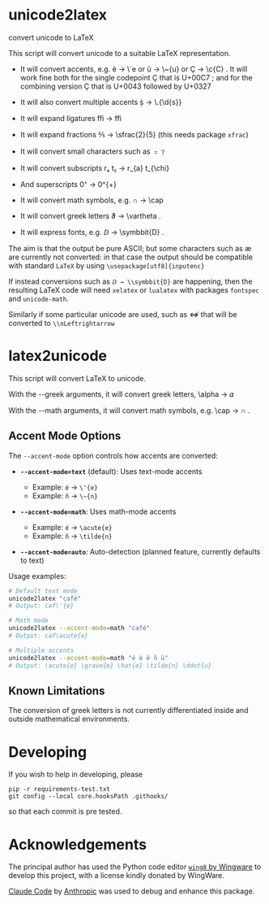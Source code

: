 unicode2latex
=============

convert unicode to LaTeX

This script will convert unicode to a suitable LaTeX representation.

- It will convert accents, e.g. è  → \\`e
  or ũ → \\~{u}
  or Ç  → \\c{C} .
  It will work fine   both for the single codepoint Ç that is U+00C7 ;
  and for the combining version Ç  that is  U+0043  followed by U+0327

- It will also convert multiple accents ṩ  → \\.{\\d{s}}

- It will expand ligatures ﬃ → ffi

- It will expand fractions ⅖ → \\sfrac{2}{5}
  (this needs package `xfrac`)

- It will convert small characters such as ﹦﹖

- It will convert subscripts rₐ tᵪ → r_{a} t_{\\chi}

- And superscripts  0⁺ → 0^{+}

- It will convert math symbols, e.g.  ∩ → \\cap

- It will convert greek letters ϑ → \\vartheta .

- It will express fonts, e.g.  ⅅ → \\symbbit{D} .

The aim is that the output be pure ASCII; but some characters
such as  æ  are currently not converted: in that
case the output should be compatible with standard `LaTeX`
by using `\usepackage[utf8]{inputenc}`

If instead conversions such as  `ⅅ → \\symbbit{D}`
are happening, then the resulting LaTeX code
will need `xelatex` or `lualatex` with packages
`fontspec` and `unicode-math`.

Similarly if some particular unicode are used, such
as ⇎ that will be converted to `\\nLeftrightarrow`

latex2unicode
=============
This script will convert  LaTeX to unicode.

With the --greek arguments,
  it will convert greek letters, \\alpha → 𝛼

With the --math arguments,
  it will convert math symbols, e.g.  \\cap → ∩ .

Accent Mode Options
-------------------

The `--accent-mode` option controls how accents are converted:

- **`--accent-mode=text`** (default): Uses text-mode accents
  - Example: `é` → `\'{e}`
  - Example: `ñ` → `\~{n}`

- **`--accent-mode=math`**: Uses math-mode accents
  - Example: `é` → `\acute{e}`
  - Example: `ñ` → `\tilde{n}`

- **`--accent-mode=auto`**: Auto-detection (planned feature, currently defaults to text)

Usage examples:
```bash
# Default text mode
unicode2latex "café"
# Output: caf\'{e}

# Math mode
unicode2latex --accent-mode=math "café"
# Output: caf\acute{e}

# Multiple accents
unicode2latex --accent-mode=math "é è ê ñ ü"
# Output: \acute{e} \grave{e} \hat{e} \tilde{n} \ddot{u}
```

Known Limitations
-----------------

The conversion of greek letters is not currently differentiated
inside and outside mathematical environments.

Developing
==========

If you wish to help in developing, please

    pip -r requirements-test.txt
    git config --local core.hooksPath .githooks/

so that each commit is pre tested.

Acknowledgements
================

The principal author has used the Python code editor
[`wing8` by Wingware](http://wingware.com/)
to develop this project, with a license kindly donated
by WingWare.

[Claude Code](https://claude.ai/claude-code) by [Anthropic](https://www.anthropic.com/)
was used to debug and enhance this package.
